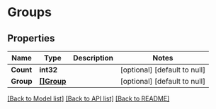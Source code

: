 # Groups

## Properties
Name | Type | Description | Notes
------------ | ------------- | ------------- | -------------
**Count** | **int32** |  | [optional] [default to null]
**Group** | [**[]Group**](group.md) |  | [optional] [default to null]

[[Back to Model list]](../README.md#documentation-for-models) [[Back to API list]](../README.md#documentation-for-api-endpoints) [[Back to README]](../README.md)


